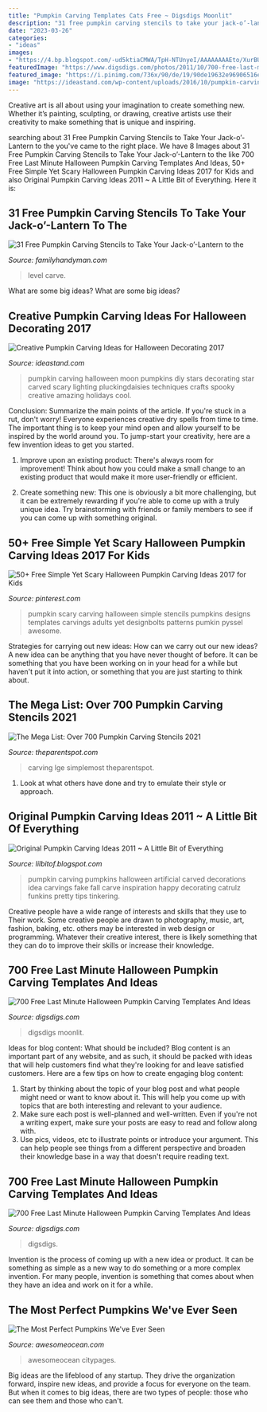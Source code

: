 ```yaml
---
title: "Pumpkin Carving Templates Cats Free ~ Digsdigs Moonlit"
description: "31 free pumpkin carving stencils to take your jack-o’-lantern to the"
date: "2023-03-26"
categories:
- "ideas"
images:
- "https://4.bp.blogspot.com/-ud5ktiaCMWA/TpH-NTUnyeI/AAAAAAAAEto/XurBUfpHoyo/s1600/final-white-pumpkin-carving.jpg"
featuredImage: "https://www.digsdigs.com/photos/2011/10/700-free-last-minute-halloween-pumpkin-carving-templates-and-ideas-14.jpg"
featured_image: "https://i.pinimg.com/736x/90/de/19/90de19632e96906516e93bf89dd71b70.jpg"
image: "https://ideastand.com/wp-content/uploads/2016/10/pumpkin-carving-ideas/16-pumpkin-carving-ideas.jpg"
---
```



Creative art is all about using your imagination to create something new. Whether it’s painting, sculpting, or drawing, creative artists use their creativity to make something that is unique and inspiring.

	

		
searching about 31 Free Pumpkin Carving Stencils to Take Your Jack-o’-Lantern to the you've came to the right place. We have 8 Images about 31 Free Pumpkin Carving Stencils to Take Your Jack-o’-Lantern to the like 700 Free Last Minute Halloween Pumpkin Carving Templates And Ideas, 50+ Free Simple Yet Scary Halloween Pumpkin Carving Ideas 2017 for Kids and also Original Pumpkin Carving Ideas 2011 ~ A Little Bit of Everything. Here it is:
		
    
## 31 Free Pumpkin Carving Stencils To Take Your Jack-o’-Lantern To The

<img loading=lazy src="https://www.rd.com/wp-content/uploads/2017/10/06-free-pumpkin-carving-stencils-to-take-your-jack-o-lantern-to-the-next-level.jpg" onerror="this.onerror=null;this.src='https://tse4.mm.bing.net/th?id=OIP.rtRQvGSl3Q2h4sjU8YbjXgHaE8&amp;pid=15.1';" alt="31 Free Pumpkin Carving Stencils to Take Your Jack-o’-Lantern to the">

_Source: familyhandyman.com_

>level carve. 

	

What are some big ideas?
What are some big ideas?

    
## Creative Pumpkin Carving Ideas For Halloween Decorating 2017

<img loading=lazy src="https://ideastand.com/wp-content/uploads/2016/10/pumpkin-carving-ideas/16-pumpkin-carving-ideas.jpg" onerror="this.onerror=null;this.src='https://tse4.mm.bing.net/th?id=OIP.ixLXETQ_mlu3nbTAdVpshAHaJ4&amp;pid=15.1';" alt="Creative Pumpkin Carving Ideas for Halloween Decorating 2017">

_Source: ideastand.com_

>pumpkin carving halloween moon pumpkins diy stars decorating star carved scary lighting pluckingdaisies techniques crafts spooky creative amazing holidays cool. 

	

Conclusion: Summarize the main points of the article.
If you're stuck in a rut, don't worry! Everyone experiences creative dry spells from time to time. The important thing is to keep your mind open and allow yourself to be inspired by the world around you. To jump-start your creativity, here are a few invention ideas to get you started.
1. Improve upon an existing product: There's always room for improvement! Think about how you could make a small change to an existing product that would make it more user-friendly or efficient.

2. Create something new: This one is obviously a bit more challenging, but it can be extremely rewarding if you're able to come up with a truly unique idea. Try brainstorming with friends or family members to see if you can come up with something original.


    
## 50+ Free Simple Yet Scary Halloween Pumpkin Carving Ideas 2017 For Kids

<img loading=lazy src="https://i.pinimg.com/736x/90/de/19/90de19632e96906516e93bf89dd71b70.jpg" onerror="this.onerror=null;this.src='https://tse4.mm.bing.net/th?id=OIP.7rwqjRRKSGefFGfZuIh75QHaHa&amp;pid=15.1';" alt="50+ Free Simple Yet Scary Halloween Pumpkin Carving Ideas 2017 for Kids">

_Source: pinterest.com_

>pumpkin scary carving halloween simple stencils pumpkins designs templates carvings adults yet designbolts patterns pumkin pyssel awesome. 

	

Strategies for carrying out new ideas: How can we carry out our new ideas?
A new idea can be anything that you have never thought of before. It can be something that you have been working on in your head for a while but haven't put it into action, or something that you are just starting to think about.

    
## The Mega List: Over 700 Pumpkin Carving Stencils 2021

<img loading=lazy src="https://www.theparentspot.com/wp-content/uploads/700-Pumpkin-Carving-Stencils-Collage-585x830.jpg" onerror="this.onerror=null;this.src='https://tse2.mm.bing.net/th?id=OIP.gl6Ks56OuX8F2BK0tnFPtAHaKg&amp;pid=15.1';" alt="The Mega List: Over 700 Pumpkin Carving Stencils 2021">

_Source: theparentspot.com_

>carving lge simplemost theparentspot. 

	

1. Look at what others have done and try to emulate their style or approach.

    
## Original Pumpkin Carving Ideas 2011 ~ A Little Bit Of Everything

<img loading=lazy src="https://4.bp.blogspot.com/-ud5ktiaCMWA/TpH-NTUnyeI/AAAAAAAAEto/XurBUfpHoyo/s1600/final-white-pumpkin-carving.jpg" onerror="this.onerror=null;this.src='https://tse1.mm.bing.net/th?id=OIP.vZAEpOTF5FSyPqI4H4Jt6gHaHa&amp;pid=15.1';" alt="Original Pumpkin Carving Ideas 2011 ~ A Little Bit of Everything">

_Source: lilbitof.blogspot.com_

>pumpkin carving pumpkins halloween artificial carved decorations idea carvings fake fall carve inspiration happy decorating catrulz funkins pretty tips tinkering. 

	

Creative people have a wide range of interests and skills that they use to Their work. Some creative people are drawn to photography, music, art, fashion, baking, etc. others may be interested in web design or programming. Whatever their creative interest, there is likely something that they can do to improve their skills or increase their knowledge.

    
## 700 Free Last Minute Halloween Pumpkin Carving Templates And Ideas

<img loading=lazy src="https://www.digsdigs.com/photos/2011/10/700-free-last-minute-halloween-pumpkin-carving-templates-and-ideas-5.jpg" onerror="this.onerror=null;this.src='https://tse1.mm.bing.net/th?id=OIP.I-3RodybVoonnWoxCxPmAwAAAA&amp;pid=15.1';" alt="700 Free Last Minute Halloween Pumpkin Carving Templates And Ideas">

_Source: digsdigs.com_

>digsdigs moonlit. 

	

Ideas for blog content: What should be included?
Blog content is an important part of any website, and as such, it should be packed with ideas that will help customers find what they're looking for and leave satisfied customers. Here are a few tips on how to create engaging blog content:
1. Start by thinking about the topic of your blog post and what people might need or want to know about it. This will help you come up with topics that are both interesting and relevant to your audience. 
2. Make sure each post is well-planned and well-written. Even if you're not a writing expert, make sure your posts are easy to read and follow along with. 
3. Use pics, videos, etc to illustrate points or introduce your argument. This can help people see things from a different perspective and broaden their knowledge base in a way that doesn't require reading text. 

    
## 700 Free Last Minute Halloween Pumpkin Carving Templates And Ideas

<img loading=lazy src="https://www.digsdigs.com/photos/2011/10/700-free-last-minute-halloween-pumpkin-carving-templates-and-ideas-14.jpg" onerror="this.onerror=null;this.src='https://tse1.mm.bing.net/th?id=OIP.QigmhVLlGEY0o0DUHwO4hQHaJ3&amp;pid=15.1';" alt="700 Free Last Minute Halloween Pumpkin Carving Templates And Ideas">

_Source: digsdigs.com_

>digsdigs. 

	

Invention is the process of coming up with a new idea or product. It can be something as simple as a new way to do something or a more complex invention. For many people, invention is something that comes about when they have an idea and work on it for a while.

    
## The Most Perfect Pumpkins We&#039;ve Ever Seen

<img loading=lazy src="https://awesomeocean.com/wp-content/uploads/2016/10/shark-pumpkin.jpg" onerror="this.onerror=null;this.src='https://tse3.mm.bing.net/th?id=OIP.J8L5SBnBQXmXtQL2pWOSqQHaGp&amp;pid=15.1';" alt="The Most Perfect Pumpkins We&#039;ve Ever Seen">

_Source: awesomeocean.com_

>awesomeocean citypages. 

	

Big ideas are the lifeblood of any startup. They drive the organization forward, inspire new ideas, and provide a focus for everyone on the team. But when it comes to big ideas, there are two types of people: those who can see them and those who can't. 

